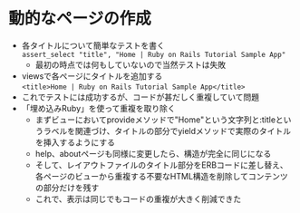 # 動的なページの作成
- 各タイトルについて簡単なテストを書く  
```assert_select "title", "Home | Ruby on Rails Tutorial Sample App"```
  - 最初の時点では何もしていないので当然テストは失敗
- viewsで各ページにタイトルを追加する  
```<title>Home | Ruby on Rails Tutorial Sample App</title>```
- これでテストには成功するが、コードが甚だしく重複していて問題
- 「埋め込みRuby」を使って重複を取り除く
  - まずビューにおいてprovideメソッドで"Home"という文字列と:titleというラベルを関連づけ、タイトルの部分でyieldメソッドで実際のタイトルを挿入するようにする
  - help、aboutページも同様に変更したら、構造が完全に同じになる
  - そして、レイアウトファイルのタイトル部分をERBコードに差し替え、各ページのビューから重複する不要なHTML構造を削除してコンテンツの部分だけを残す
  - これで、表示は同じでもコードの重複が大きく削減できた
 
